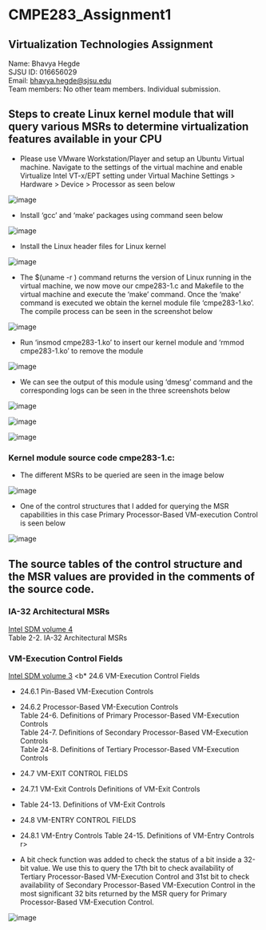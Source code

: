 # CMPE283_Assignment1
## Virtualization Technologies Assignment 
Name: Bhavya Hegde <br>
SJSU ID: 016656029 <br>
Email: bhavya.hegde@sjsu.edu <br>
Team members: No other team members. Individual submission.


## Steps to create Linux kernel module that will query various MSRs to determine virtualization features available in your CPU

* Please use VMware Workstation/Player and setup an Ubuntu Virtual machine. Navigate to the settings of the virtual machine and enable Virtualize Intel VT-x/EPT setting under Virtual Machine Settings > Hardware > Device > Processor as seen below

![image](https://user-images.githubusercontent.com/85700971/200153933-de27a127-620a-4d5f-b328-b01476feaf03.png)

* Install ‘gcc’ and ‘make’ packages using command seen below

![image](https://user-images.githubusercontent.com/85700971/200153988-60a8cb3a-b642-4c06-8f89-833dc7222830.png)

* Install the Linux header files for Linux kernel 

![image](https://user-images.githubusercontent.com/85700971/200154006-c1aca47a-038a-4a30-8a93-7c60cfeaf436.png)

* The $(uname -r ) command returns the version of Linux running in the virtual machine, we now move our cmpe283-1.c and Makefile to the virtual machine and execute the ‘make’ command. Once the ‘make’ command is executed we obtain the kernel module file ‘cmpe283-1.ko’. The compile process can be seen in the screenshot below

![image](https://user-images.githubusercontent.com/85700971/200154031-b40a98fc-d896-4a2c-adb6-3d579dd52e62.png)

* Run ‘insmod cmpe283-1.ko’ to insert our kernel module and ‘rmmod cmpe283-1.ko’ to remove the module

![image](https://user-images.githubusercontent.com/85700971/200154061-342d3770-eb0d-4a6b-b041-b883a0dd2c5e.png)

* We can see the output of this module using ‘dmesg’ command and the corresponding logs can be seen in the three screenshots below

![image](https://user-images.githubusercontent.com/85700971/200154083-12d16cca-b474-4ea5-94d0-fffdf1df0ee9.png) <br>

![image](https://user-images.githubusercontent.com/85700971/200154111-1b2f6b80-f217-429c-9fae-cd481a74308f.png)  <br>

![image](https://user-images.githubusercontent.com/85700971/200154118-9ece257b-d9c1-4244-806a-4c6ead3074af.png)

### Kernel module source code cmpe283-1.c:
* The different MSRs to be queried are seen in the image below <br> 

![image](https://user-images.githubusercontent.com/85700971/200154481-f5c48178-6a08-48ab-b662-391fa49bed8c.png)

* One of the control structures that I added for querying the MSR capabilities in this case Primary Processor-Based VM-execution Control is seen below <br>

![image](https://user-images.githubusercontent.com/85700971/200154502-8bd588f1-08c6-498e-88ef-be82b3caef8b.png) <br>

## The source tables of the control structure and the MSR values are provided in the comments of the source code. <br>
### IA-32 Architectural MSRs
[Intel SDM volume 4](https://www.intel.com/content/dam/develop/external/us/en/documents/335592-sdm-vol-4.pdf) <br>
Table 2-2. IA-32 Architectural MSRs <br>

###  VM-Execution Control Fields 
[Intel SDM volume 3](https://www.intel.com/content/dam/develop/public/us/en/documents/325384-sdm-vol-3abcd.pdf) <b*	24.6 VM-Execution Control Fields <br>

*	24.6.1 Pin-Based VM-Execution Controls <br>
*	24.6.2 Processor-Based VM-Execution Controls <br>
Table 24-6. Definitions of Primary Processor-Based VM-Execution Controls  <br>
Table 24-7. Definitions of Secondary Processor-Based VM-Execution Controls  <br>
Table 24-8. Definitions of Tertiary Processor-Based VM-Execution Controls  <br>
*	24.7 VM-EXIT CONTROL FIELDS <br>
*	24.7.1 VM-Exit Controls Definitions of VM-Exit Controls  <br>
* Table 24-13. Definitions of VM-Exit Controls <br>
* 24.8 VM-ENTRY CONTROL FIELDS <br>
* 24.8.1 VM-Entry Controls Table 24-15. Definitions of VM-Entry Controls <br>r>

* A bit check function was added to check the status of a bit inside a 32-bit value. We use this to query the 17th bit to check availability of Tertiary Processor-Based VM-Execution Control and 31st bit to check availability of Secondary Processor-Based VM-Execution Control in the most significant 32 bits returned by the MSR query for Primary Processor-Based VM-Execution Control.  <br>

![image](https://user-images.githubusercontent.com/85700971/200154895-e20f6ca2-a2c0-436d-b16e-890dc257ec53.png)





























